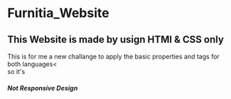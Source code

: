 # Furnitia_Website
<h2>This Website is made by usign HTMl & CSS only</h2>
<p>This is for me a new challange to apply the basic properties and tags for both languages<<br>
so it's <h5>Not Responsive Design</h5></p>
